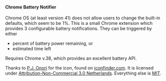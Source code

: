 #### Chrome Battery Notifier
Chrome OS (at least version 41) does not allow users to change the built-in defaults, which seem to be 1%. This is a small Chrome extension which provides 3 configurable battery notifications.  They can be triggered by either
- percent of battery power remaining, or
- estimated time left

Requires Chrome v.38, which provides an excellent battery API.

Thanks to [P.J. Onori](http://www.somerandomdude.com/) for the icon, found on [iconfinder.com](https://www.iconfinder.com/icons/118734/battery_charging_icon). It is licensed under [Attribution-Non-Commercial 3.0 Netherlands](http://creativecommons.org/licenses/by-nc/3.0/nl/deed.en_GB). Everything else is [MIT](http://en.wikipedia.org/wiki/MIT_License).
